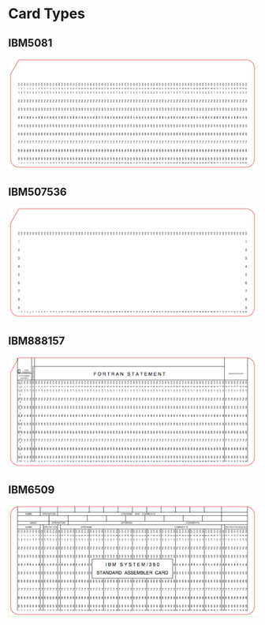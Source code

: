 # Card Types

## IBM5081

![Empty Sample of an IBM5081 Card Type](Fotos/PunchedCard_EmptySample_CardType_IBM5081_72dpi.png)


## IBM507536

![Empty Sample of an IBM507536 Card Type](Fotos/PunchedCard_EmptySample_CardType_IBM507536_72dpi.png)


## IBM888157

![Empty Sample of an IBM888157 Card Type](Fotos/PunchedCard_EmptySample_CardType_IBM888157_72dpi.png)


## IBM6509

![Empty Sample of an IBM6509 Card Type](Fotos/PunchedCard_EmptySample_CardType_IBM6509_72dpi.png)
